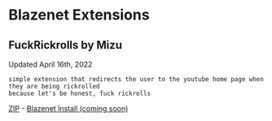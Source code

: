 # Blazenet Extensions
## **FuckRickrolls** by Mizu
Updated April 16th, 2022
```
simple extension that redirects the user to the youtube home page when they are being rickrolled
because let's be honest, fuck rickrolls
```
[ZIP](https://github.com/Rexxt/blazenet/raw/gh-pages/ext/FuckRickrolls/package.zip) - [Blazenet Install (coming soon)](blaze://install-extension/FuckRickrolls)
